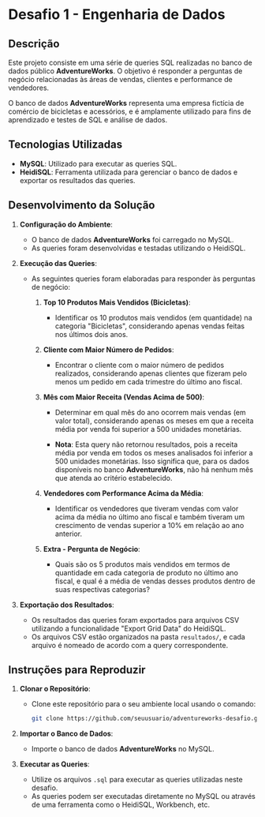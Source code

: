 # Desafio 1 - Engenharia de Dados

## Descrição

Este projeto consiste em uma série de queries SQL realizadas no banco de dados público **AdventureWorks**. O objetivo é responder a perguntas de negócio relacionadas às áreas de vendas, clientes e performance de vendedores.

O banco de dados **AdventureWorks** representa uma empresa fictícia de comércio de bicicletas e acessórios, e é amplamente utilizado para fins de aprendizado e testes de SQL e análise de dados.

## Tecnologias Utilizadas

- **MySQL**: Utilizado para executar as queries SQL.
- **HeidiSQL**: Ferramenta utilizada para gerenciar o banco de dados e exportar os resultados das queries.

## Desenvolvimento da Solução

1. **Configuração do Ambiente**:
   - O banco de dados **AdventureWorks** foi carregado no MySQL.
   - As queries foram desenvolvidas e testadas utilizando o HeidiSQL.

2. **Execução das Queries**:
   - As seguintes queries foram elaboradas para responder às perguntas de negócio:

     1. **Top 10 Produtos Mais Vendidos (Bicicletas)**:
        - Identificar os 10 produtos mais vendidos (em quantidade) na categoria "Bicicletas", considerando apenas vendas feitas nos últimos dois anos.

     2. **Cliente com Maior Número de Pedidos**:
        - Encontrar o cliente com o maior número de pedidos realizados, considerando apenas clientes que fizeram pelo menos um pedido em cada trimestre do último ano fiscal.

     3. **Mês com Maior Receita (Vendas Acima de 500)**:
        - Determinar em qual mês do ano ocorrem mais vendas (em valor total), considerando apenas os meses em que a receita média por venda foi superior a 500 unidades monetárias.

        - **Nota**: Esta query não retornou resultados, pois a receita média por venda em todos os meses analisados foi inferior a 500 unidades monetárias. Isso significa que, para os dados disponíveis no banco **AdventureWorks**, não há nenhum mês que atenda ao critério estabelecido.

     4. **Vendedores com Performance Acima da Média**:
        - Identificar os vendedores que tiveram vendas com valor acima da média no último ano fiscal e também tiveram um crescimento de vendas superior a 10% em relação ao ano anterior.

     5. **Extra - Pergunta de Negócio**:
        - Quais são os 5 produtos mais vendidos em termos de quantidade em cada categoria de produto no último ano fiscal, e qual é a média de vendas desses produtos dentro de suas respectivas categorias?

3. **Exportação dos Resultados**:
   - Os resultados das queries foram exportados para arquivos CSV utilizando a funcionalidade "Export Grid Data" do HeidiSQL.
   - Os arquivos CSV estão organizados na pasta `resultados/`, e cada arquivo é nomeado de acordo com a query correspondente.

## Instruções para Reproduzir

1. **Clonar o Repositório**:
   - Clone este repositório para o seu ambiente local usando o comando:
     ```bash
     git clone https://github.com/seuusuario/adventureworks-desafio.git
     ```

2. **Importar o Banco de Dados**:
   - Importe o banco de dados **AdventureWorks** no MySQL.

3. **Executar as Queries**:
   - Utilize os arquivos `.sql` para executar  as queries utilizadas neste desafio.
   - As queries podem ser executadas diretamente no MySQL ou através de uma ferramenta como o HeidiSQL, Workbench, etc.


